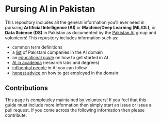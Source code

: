 # Pursing AI in Pakistan
This repository includes all the general information you'll ever need in pursuing **Artificial Intelligence (AI)** or **Machine/Deep Learning (ML/DL)**, or **Data Science (DS)** in Pakistan as documented by the [Pakistan.AI](https://www.facebook.com/groups/1045006612234229/) group and volunteers! This repository includes information such as:
- common term definitions
- a [list](https://www.facebook.com/pakict/posts/1939315892775577) of Pakistani companies in the AI domain
- an [educational guide](https://github.com/PakistanAI/Educational_guide) on how to get started in AI
- [AI in academia](/ai_in_academia.md) (research labs and degrees)
- [influential people](/people_in_ai.md) in AI you can follow
- [honest advice](/honest_advice_for_employment.md) on how to get employed in the domain

## Contributions
This page is completeley maintained by volunteers! If you feel that this guide must include more information then simply start an issue or issue a pull request. If you come across the following information then please contribute:
